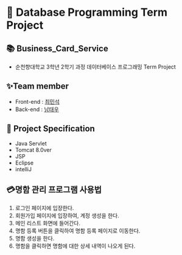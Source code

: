 # 📜 Database Programming Term Project

## 📚 Business_Card_Service
- 순천향대학교 3학년 2학기 과정 데이터베이스 프로그래밍 Term Project

## ✨Team member
- Front-end : [최민석](https://github.com/minsgy)
- Back-end : [남태우](https://github.com/bn-tw2020)

## 📑 Project Specification
- Java Servlet
- Tomcat 8.0ver
- JSP 
- Eclipse
- intelliJ

## 💳명함 관리 프로그램 사용법
1. 로그인 페이지에 입장한다.
2. 회원가입 페이지에 입장하여, 계정 생성을 한다.
3. 메인 리스트 화면에 들어간다.
4. 명함 등록 버튼을 클릭하여 명함 등록 페이지로 이동한다.
5. 명함 생성을 한다.
6. 명함을 클릭하면 명함에 대한 상세 내역이 나오게 된다.